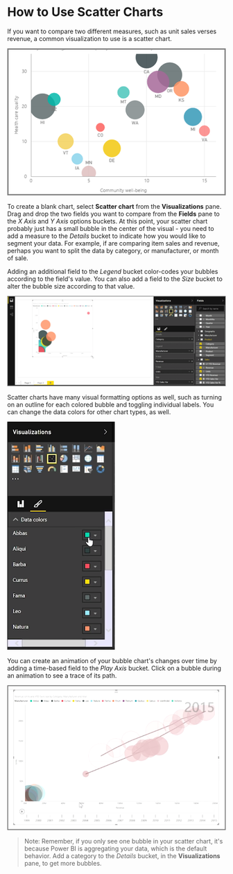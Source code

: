 <properties
   pageTitle="Scatter Charts"
   description="Long live bubbles - see scatter charts in action"
   services="powerbi"
   documentationCenter=""
   authors="davidiseminger"
   manager="mblythe"
   backup=""
   editor=""
   tags=""
   qualityFocus="no"
   qualityDate=""
   featuredVideoId="xLQ_ZVScI60"
   featuredVideoThumb=""
   courseDuration="9m"/>

<tags
   ms.service="powerbi"
   ms.devlang="NA"
   ms.topic="get-started-article"
   ms.tgt_pltfrm="NA"
   ms.workload="powerbi"
   ms.date="12/01/2016"
   ms.author="davidi"/>

# How to Use Scatter Charts

If you want to compare two different measures, such as unit sales verses revenue, a common visualization to use is a scatter chart.

![](media/powerbi-learning-3-7-create-scatter-charts/3-7_1.png)

To create a blank chart, select **Scatter chart** from the **Visualizations** pane. Drag and drop the two fields you want to compare from the **Fields** pane to the *X Axis* and *Y Axis* options buckets. At this point, your scatter chart probably just has a small bubble in the center of the visual - you need to add a measure to the *Details* bucket to indicate how you would like to segment your data. For example, if are comparing item sales and revenue, perhaps you want to split the data by category, or manufacturer, or month of sale.

Adding an additional field to the *Legend* bucket color-codes your bubbles according to the field's value. You can also add a field to the *Size* bucket to alter the bubble size according to that value.

![](media/powerbi-learning-3-7-create-scatter-charts/3-7_2.png)

Scatter charts have many visual formatting options as well, such as turning on an outline for each colored bubble and toggling individual labels. You can change the data colors for other chart types, as well.

![](media/powerbi-learning-3-7-create-scatter-charts/3-7_3.png)

You can create an animation of your bubble chart's changes over time by adding a time-based field to the *Play Axis* bucket. Click on a bubble during an animation to see a trace of its path.

![](media/powerbi-learning-3-7-create-scatter-charts/3-7_4.png)

>Note: Remember, if you only see one bubble in your scatter chart, it's because Power BI is aggregating your data, which is the default behavior. Add a category to the *Details* bucket, in the **Visualizations** pane, to get more bubbles.
